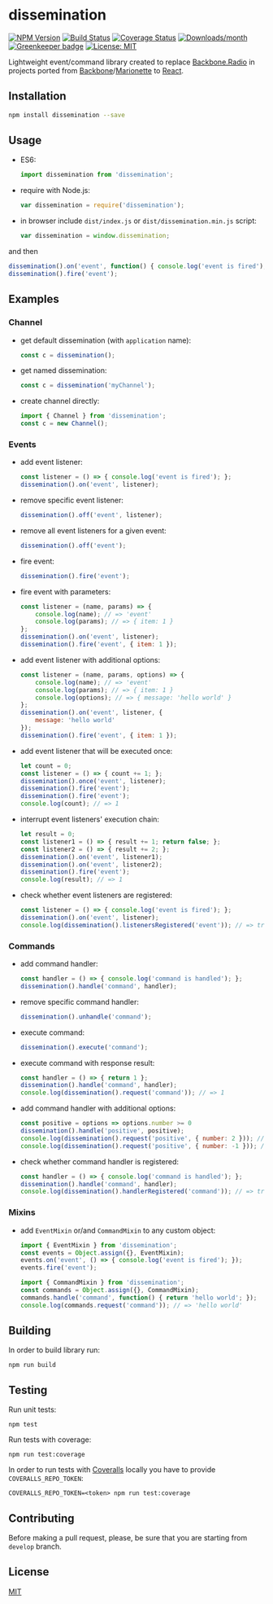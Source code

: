 # dissemination

[![NPM Version](https://badge.fury.io/js/dissemination.svg)](https://badge.fury.io/js/dissemination)
[![Build Status](https://travis-ci.org/ezze/dissemination.svg?branch=develop)](https://travis-ci.org/ezze/dissemination)
[![Coverage Status](https://coveralls.io/repos/github/ezze/dissemination/badge.svg?branch=develop)](https://coveralls.io/github/ezze/dissemination?branch=develop)
[![Downloads/month](https://img.shields.io/npm/dm/dissemination.svg?maxAge=86400)](https://www.npmjs.com/package/dissemination)
[![Greenkeeper badge](https://badges.greenkeeper.io/ezze/dissemination.svg)](https://greenkeeper.io/)
[![License: MIT](https://img.shields.io/badge/License-MIT-blue.svg)](LICENSE)

Lightweight event/command library created to replace [Backbone.Radio](https://github.com/marionettejs/backbone.radio) in
projects ported from [Backbone](http://backbonejs.org/)/[Marionette](https://marionettejs.com/) to [React](https://facebook.github.io/react/).

## Installation

```bash
npm install dissemination --save
```
    
## Usage

- ES6:

    ```javascript
    import dissemination from 'dissemination';
    ```

- require with Node.js:

    ```javascript
    var dissemination = require('dissemination');
    ```

- in browser include `dist/index.js` or `dist/dissemination.min.js` script:

    ```javascript
    var dissemination = window.dissemination;
    ```
    
and then    
    
```javascript    
dissemination().on('event', function() { console.log('event is fired'); });
dissemination().fire('event');
```

## Examples

### Channel

- get default dissemination (with `application` name):

    ```javascript
    const c = dissemination();
    ```
    
- get named dissemination:

    ```javascript
    const c = dissemination('myChannel');
    ```
    
- create channel directly:

    ```javascript
    import { Channel } from 'dissemination';
    const c = new Channel();
    ```
    
### Events
    
- add event listener:

    ```javascript
    const listener = () => { console.log('event is fired'); };
    dissemination().on('event', listener);
    ```    
    
- remove specific event listener:
    
    ```javascript
    dissemination().off('event', listener);
    ```
    
- remove all event listeners for a given event:
    
    ```javascript
    dissemination().off('event');
    ```
    
- fire event:

    ```javascript
    dissemination().fire('event');
    ```
    
- fire event with parameters:
    
    ```javascript
    const listener = (name, params) => {
        console.log(name); // => 'event'
        console.log(params); // => { item: 1 }
    };
    dissemination().on('event', listener);
    dissemination().fire('event', { item: 1 });
    ```
    
- add event listener with additional options:
    
    ```javascript
    const listener = (name, params, options) => {
        console.log(name); // => 'event'
        console.log(params); // => { item: 1 }
        console.log(options); // => { message: 'hello world' }
    };
    dissemination().on('event', listener, {
        message: 'hello world'      
    });
    dissemination().fire('event', { item: 1 });    
    ```
    
- add event listener that will be executed once:

    ```javascript
    let count = 0;
    const listener = () => { count += 1; };
    dissemination().once('event', listener);
    dissemination().fire('event');
    dissemination().fire('event');
    console.log(count); // => 1
    ```
    
- interrupt event listeners' execution chain:
    
    ```javascript
    let result = 0;
    const listener1 = () => { result += 1; return false; };
    const listener2 = () => { result += 2; };
    dissemination().on('event', listener1);
    dissemination().on('event', listener2);
    dissemination().fire('event');
    console.log(result); // => 1
    ```
    
- check whether event listeners are registered:

    ```javascript
    const listener = () => { console.log('event is fired'); };
    dissemination().on('event', listener);
    console.log(dissemination().listenersRegistered('event')); // => true
    ```
    
### Commands
    
- add command handler:

    ```javascript
    const handler = () => { console.log('command is handled'); };
    dissemination().handle('command', handler);
    ```
    
- remove specific command handler:
    
    ```javascript
    dissemination().unhandle('command');
    ```
    
- execute command:

    ```javascript
    dissemination().execute('command');
    ```
    
- execute command with response result:
    
    ```javascript
    const handler = () => { return 1 };
    dissemination().handle('command', handler);
    console.log(dissemination().request('command')); // => 1
    ```
    
- add command handler with additional options:    
    
    ```javascript
    const positive = options => options.number >= 0
    dissemination().handle('positive', positive);
    console.log(dissemination().request('positive', { number: 2 })); // => true
    console.log(dissemination().request('positive', { number: -1 })); // => false
    ```
    
- check whether command handler is registered:

    ```javascript
    const handler = () => { console.log('command is handled'); };
    dissemination().handle('command', handler);
    console.log(dissemination().handlerRegistered('command')); // => true
    ```    
    
### Mixins

- add `EventMixin` or/and `CommandMixin` to any custom object:

    ```javascript
    import { EventMixin } from 'dissemination';
    const events = Object.assign({}, EventMixin);
    events.on('event', () => { console.log('event is fired'); });
    events.fire('event');
    ```
    
    ```javascript
    import { CommandMixin } from 'dissemination';
    const commands = Object.assign({}, CommandMixin);
    commands.handle('command', function() { return 'hello world'; });
    console.log(commands.request('command')); // => 'hello world'
    ```

## Building

In order to build library run:
                                          
    npm run build
    
## Testing
    
Run unit tests:
    
    npm test
    
Run tests with coverage:

    npm run test:coverage
    
In order to run tests with [Coveralls](http://coveralls.io) locally you have to provide `COVERALLS_REPO_TOKEN`:
        
    COVERALLS_REPO_TOKEN=<token> npm run test:coverage
    
## Contributing
    
Before making a pull request, please, be sure that you are starting from `develop` branch.

## License

[MIT](LICENSE)
